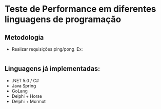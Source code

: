 # Teste de Performance em diferentes linguagens de programação

## Metodologia
- Realizar requisições ping/pong. Ex:
```java

```


## Linguagens já implementadas:
- .NET 5.0 / C#
- Java Spring
- GoLang
- Delphi + Horse
- Delphi + Mormot



